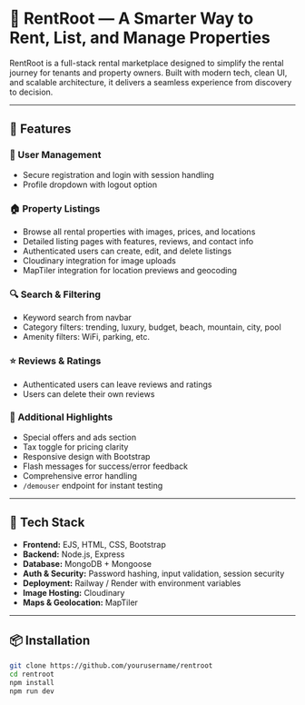 # 🏡 RentRoot — A Smarter Way to Rent, List, and Manage Properties

RentRoot is a full-stack rental marketplace designed to simplify the rental journey for tenants and property owners. Built with modern tech, clean UI, and scalable architecture, it delivers a seamless experience from discovery to decision.

---

## 🚀 Features

### 🔐 User Management
- Secure registration and login with session handling
- Profile dropdown with logout option

### 🏠 Property Listings
- Browse all rental properties with images, prices, and locations
- Detailed listing pages with features, reviews, and contact info
- Authenticated users can create, edit, and delete listings
- Cloudinary integration for image uploads
- MapTiler integration for location previews and geocoding

### 🔍 Search & Filtering
- Keyword search from navbar
- Category filters: trending, luxury, budget, beach, mountain, city, pool
- Amenity filters: WiFi, parking, etc.

### ⭐ Reviews & Ratings
- Authenticated users can leave reviews and ratings
- Users can delete their own reviews

### 🎯 Additional Highlights
- Special offers and ads section
- Tax toggle for pricing clarity
- Responsive design with Bootstrap
- Flash messages for success/error feedback
- Comprehensive error handling
- `/demouser` endpoint for instant testing

---

## 🧠 Tech Stack

- **Frontend:** EJS, HTML, CSS, Bootstrap  
- **Backend:** Node.js, Express  
- **Database:** MongoDB + Mongoose  
- **Auth & Security:** Password hashing, input validation, session security  
- **Deployment:** Railway / Render with environment variables  
- **Image Hosting:** Cloudinary  
- **Maps & Geolocation:** MapTiler

---

## 📦 Installation

```bash
git clone https://github.com/yourusername/rentroot
cd rentroot
npm install
npm run dev
